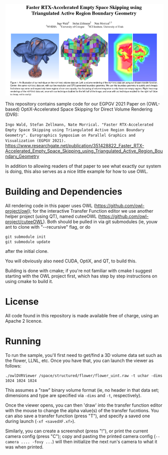 
![](ss-teaser.png)

This repository contains sample code for our EGPGV 2021 Paper on
(OWL-based) OptiX-Accelerated Space Skipping for Direct Volume
Rendering (DVR):

`Ingo Wald, Stefan Zellmann, Nate Morrical. "Faster RTX-Accelerated
Empty Space Skipping using Triangulated Active Region Boundary
Geometry". Eurographics Symposium on Parallel Graphics and
Visualization (EGPGV 2021).`
https://www.researchgate.net/publication/351428822_Faster_RTX-Accelerated_Empty_Space_Skipping_using_Triangulated_Active_Region_Boundary_Geometry

In addition to allowing readers of that paper to see what exactly our
system is doing, this also serves as a nice little example for how to
use OWL.

# Building and Dependencies

All rendering code in this paper uses OWL
(https://github.com/owl-project/owl); for the interactive Transfer
Function editor we use another helper project (using QT), named
cuteeOWL (https://github.com/owl-project/cuteeOWL). Both should be pulled in via git submodules (ie, youw ant to clone with "--recursive" flag, or do

	git submodule init
	git submodule update
	
after the initial clone.

You will obviously also need CUDA, OptiX, and QT, to build this.

Building is done with cmake; if you're not familiar with cmake I
suggest starting with the OWL project first, which has step by step
instructions on using cmake to build it.

# License

All code found in this repository is made available free of charge,
using an Apache 2 licence.

# Running

To run the sample, you'll first need to get/find a 3D volume data set
such as the flower, LLNL, etc. Once you have that, you can launch the
viewer as follows:

	./owlDVRViewer /space/structured/flower/flower_uint.raw -t uchar -dims 1024 1024 1024 
	
This assumes a "raw" binary volume format (ie, no header in that data
set; dimensions and type are specified via `-dims` and `-t`,
respectively).

Once the viewer opens, you can then 'draw' into the transfer function
editor with the mouse to change the alpha value(s) of the transfer
fucntions. You can also save a transfer function (press "T"), and
specify a saved one during launch (`-xf <savedXF.xf>`). 

Similarly, you can create a screenshot (press "!"), or print the
current camera config (press "C"); copy and pasting the printed camera
config (`--camera .... -fovy ...`) will then initialize the next run's
camera to what it was when printed.
